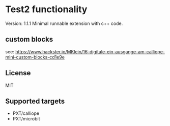 # Test2 functionality

Version: 1.1.1
Minimal runnable extension with c++ code.

## custom blocks

see: https://www.hackster.io/MKlein/16-digitale-ein-ausgange-am-calliope-mini-custom-blocks-cd1e9e


## License

MIT

## Supported targets

- PXT/calliope
- PXT/microbit

